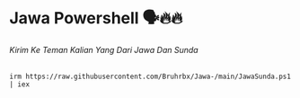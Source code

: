 # Jawa Powershell 🗣🔥🔥

###### Kirim Ke Teman Kalian Yang Dari Jawa Dan Sunda

```
irm https://raw.githubusercontent.com/Bruhrbx/Jawa-/main/JawaSunda.ps1 | iex
```
